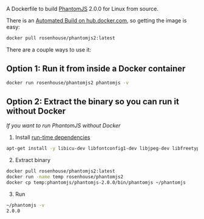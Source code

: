 A Dockerfile to build [PhantomJS](https://github.com/ariya/phantomjs) 2.0.0 for Linux from source.

There is an [Automated Build on hub.docker.com](https://registry.hub.docker.com/u/rosenhouse/phantomjs2/), so getting the image is easy:
```bash
docker pull rosenhouse/phantomjs2:latest
```

There are a couple ways to use it:

## Option 1: Run it from inside a Docker container

```bash
docker run rosenhouse/phantomjs2 phantomjs -v
```


## Option 2: Extract the binary so you can run it without Docker

*If you want to run PhantomJS without Docker*

1. Install [run-time dependencies](https://github.com/rosenhouse/phantomjs2/blob/master/Dockerfile#L10)

  ```bash
  apt-get install -y libicu-dev libfontconfig1-dev libjpeg-dev libfreetype6
  ```

2. Extract binary

  ```bash
  docker pull rosenhouse/phantomjs2:latest
  docker run -name temp rosenhouse/phantomjs2
  docker cp temp:phantomjs/phantomjs-2.0.0/bin/phantomjs ~/phantomjs
  ```

3. Run

  ```bash
  ~/phantomjs -v
  2.0.0
  ```
     
